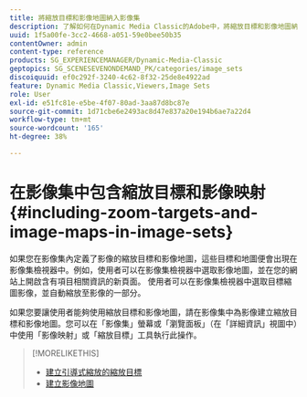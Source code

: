```yaml
---
title: 將縮放目標和影像地圖納入影像集
description: 了解如何在Dynamic Media Classic的Adobe中，將縮放目標和影像地圖納入影像集。
uuid: 1f5a00fe-3cc2-4668-a051-59e0bee50b35
contentOwner: admin
content-type: reference
products: SG_EXPERIENCEMANAGER/Dynamic-Media-Classic
geptopics: SG_SCENESEVENONDEMAND_PK/categories/image_sets
discoiquuid: ef0c292f-3240-4c62-8f32-25de8e4922ad
feature: Dynamic Media Classic,Viewers,Image Sets
role: User
exl-id: e51fc81e-e5be-4f07-80ad-3aa87d8bc87e
source-git-commit: 1d71cbe6e2493ac8d47e837a20e194b6ae7a22d4
workflow-type: tm+mt
source-wordcount: '165'
ht-degree: 38%

---
```


# 在影像集中包含縮放目標和影像映射{#including-zoom-targets-and-image-maps-in-image-sets}

如果您在影像集內定義了影像的縮放目標和影像地圖，這些目標和地圖便會出現在影像集檢視器中。例如，使用者可以在影像集檢視器中選取影像地圖，並在您的網站上開啟含有項目相關資訊的新頁面。 使用者可以在影像集檢視器中選取目標縮圖影像，並自動縮放至影像的一部分。

如果您要讓使用者能夠使用縮放目標和影像地圖，請在影像集中為影像建立縮放目標和影像地圖。您可以在「影像集」螢幕或「瀏覽面板」（在「詳細資訊」視圖中）中使用「影像映射」或「縮放目標」工具執行此操作。

>[!MORELIKETHIS]
>
>* [建立引導式縮放的縮放目標](creating-zoom-targets-guided-zoom.md#creating_zoom_targets_for_guided_zoom)
>* [建立影像地圖](creating-image-maps.md#creating_image_maps)

